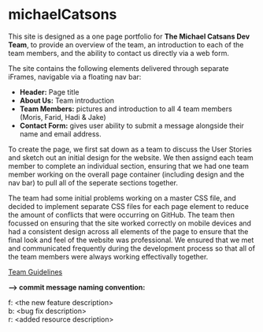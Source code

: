 # michaelCatsons

This site is designed as a one page portfolio for <b>The Michael Catsans Dev Team</b>, to provide an overview of the team, an introduction to each of the team members, and the ability to contact us directly via a web form.

The site contains the following elements delivered through separate iFrames, navigable via a floating nav bar:
<ul>
    <li> <b>Header:</b> Page title</li>
    <li> <b>About Us:</b> Team introduction</li>
    <li> <b>Team Members:</b> pictures and introduction to all 4 team members (Moris, Farid, Hadi & Jake)</li>
    <li> <b>Contact Form:</b> gives user ability to submit a message alongside their name and email address. </li>
</ul>

To create the page, we first sat down as a team to discuss the User Stories and sketch out an initial design for the website. We then assignd each team member to complete an individual section, ensuring that we had one team member working on the overall page container (including design and the nav bar) to pull all of the seperate sections together.

The team had some initial problems working on a master CSS file, and decided to implement separate CSS files for each page element to reduce the amount of conflicts that were occurring on GitHub. The team then focussed on ensuring that the site worked correctly on mobile devices and had a consistent design across all elements of the page to ensure that the final look and feel of the website was professional. We ensured that we met and communicated frequently during the development process so that all of the team members were always working effectivally together. 

<u>Team Guidelines</u>

<strong>--> commit message naming convention:</strong>

f: \<the new feature description\> 
<br>
b: \<bug fix description\>
<br>
r: \<added resource description\>





